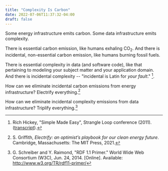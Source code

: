 ```yaml
---
title: "Complexity Is Carbon"
date: 2022-07-06T11:37:32-04:00
draft: false
---
```


Some energy infrastructure emits carbon. Some data infrastructure emits complexity.

There is essential carbon emission, like humans exhaling CO<sub>2</sub>. And there is incidental,
non-essential carbon emission, like humans burning fossil fuels.

There is essential complexity in data (and software code), like that pertaining to modeling your
subject matter and your application domain. And there is incidental complexity -- "incidental is
Latin for *your fault*." [^simplemadeeasy].

How can we eliminate incidental carbon emissions from energy infrastructure? Electrify everything.[^electrify]

How can we eliminate incidental complexity emissions from data infrastructure? Triplify everything.[^rdf]

[^simplemadeeasy]: Rich Hickey, "Simple Made Easy", Strangle Loop conference (2011). ([transcript](https://github.com/matthiasn/talk-transcripts/blob/9f33e07ac392106bccc6206d5d69efe3380c306a/Hickey_Rich/SimpleMadeEasy.md)).
[^electrify]: S. Griffith, *Electrify: an optimist’s playbook for our clean energy future*. Cambridge, Massachusetts: The MIT Press, 2021.
[^rdf]: G. Schreiber and Y. Raimond, "RDF 1.1 Primer." World Wide Web Consortium (W3C), Jun. 24, 2014. [Online]. Available: http://www.w3.org/TR/rdf11-primer/




